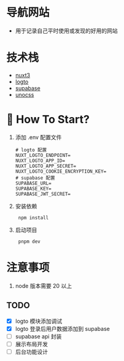 # 导航网站
 - 用于记录自己平时使用或发现的好用的网站

# 技术栈
 - [nuxt3](https://nuxt.com/)
 - [logto](https://logto.io/)
 - [supabase](https://supabase.com/)
 - [unocss](https://unocss.dev/)

# 🚀 How To Start?
<!-- The mentioned operations below are based on the root directory of the current project, please be attentive to ensure there are no errors! -->
1. 添加 .env 配置文件
	```shell
	# logto 配置
	NUXT_LOGTO_ENDPOINT=
	NUXT_LOGTO_APP_ID=
	NUXT_LOGTO_APP_SECRET=
	NUXT_LOGTO_COOKIE_ENCRYPTION_KEY=
	# supabase 配置
	SUPABASE_URL=
	SUPABASE_KEY=
	SUPABASE_JWT_SECRET=

	```
2. 安装依赖
   ```shell
   	npm install
   ```
3. 启动项目
   ```shell
   	pnpm dev
   ```
# 注意事项
1. node 版本需要 20 以上

## TODO

- [X] logto 模块添加调试
- [x] logto 登录后用户数据添加到 supabase
- [ ] supabase api 封装
- [ ] 展示布局开发
- [ ] 后台功能设计